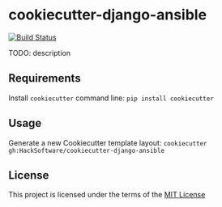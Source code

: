 cookiecutter-django-ansible
===========================
[![Build Status](https://travis-ci.org/HackSoftware/cookiecutter-django-ansible.svg?branch=travisCI)](https://travis-ci.org/HackSoftware/cookiecutter-django-ansible)

TODO: description

Requirements
------------
Install `cookiecutter` command line: `pip install cookiecutter`

Usage
-----
Generate a new Cookiecutter template layout: `cookiecutter gh:HackSoftware/cookiecutter-django-ansible`

License
-------
This project is licensed under the terms of the [MIT License](/LICENSE)
